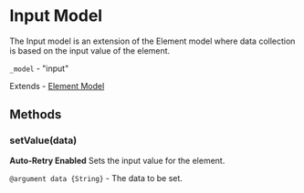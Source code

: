 # Input Model
The Input model is an extension of the Element model where data collection is based on the input value of the element.

`_model` - "input"

Extends - [Element Model](element.md)

## Methods

### setValue(data)
**Auto-Retry Enabled**
Sets the input value for the element.

`@argument data {String}` - The data to be set.